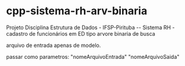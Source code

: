 # cpp-sistema-rh-arv-binaria
Projeto Disciplina Estrutura de Dados - IFSP-Pirituba  -- Sistema RH - cadastro de funcionários em ED tipo arvore binaria de busca

arquivo de entrada apenas de modelo.

passar como parametros: "nomeArquivoEntrada" "nomeArquivoSaida"
